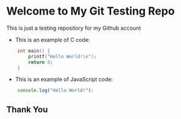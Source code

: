 ﻿# Welcome to My Git Testing Repo

This is just a testing repository for my Github account

- This is an example of C code:

```c
    int main() {
        printf("Hello World!\n");
        return 0;
    }
```

- This is an example of JavaScript code:

```javascript
    console.log("Hello World!");
```

## Thank You

